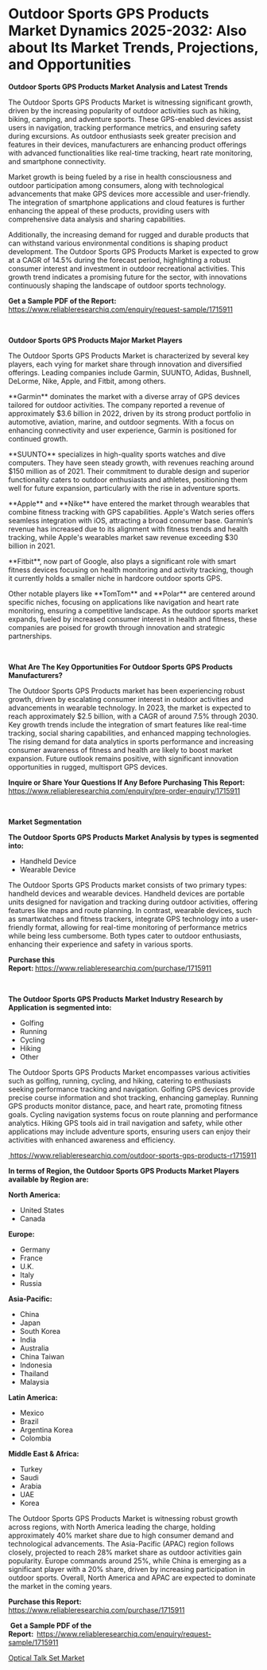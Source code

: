 <p><h1>Outdoor Sports GPS Products Market Dynamics 2025-2032: Also about Its Market Trends, Projections, and Opportunities</h1></p><p><strong>Outdoor Sports GPS Products Market Analysis and Latest Trends</strong></p>
<p><p>The Outdoor Sports GPS Products Market is witnessing significant growth, driven by the increasing popularity of outdoor activities such as hiking, biking, camping, and adventure sports. These GPS-enabled devices assist users in navigation, tracking performance metrics, and ensuring safety during excursions. As outdoor enthusiasts seek greater precision and features in their devices, manufacturers are enhancing product offerings with advanced functionalities like real-time tracking, heart rate monitoring, and smartphone connectivity.</p><p>Market growth is being fueled by a rise in health consciousness and outdoor participation among consumers, along with technological advancements that make GPS devices more accessible and user-friendly. The integration of smartphone applications and cloud features is further enhancing the appeal of these products, providing users with comprehensive data analysis and sharing capabilities.</p><p>Additionally, the increasing demand for rugged and durable products that can withstand various environmental conditions is shaping product development. The Outdoor Sports GPS Products Market is expected to grow at a CAGR of 14.5% during the forecast period, highlighting a robust consumer interest and investment in outdoor recreational activities. This growth trend indicates a promising future for the sector, with innovations continuously shaping the landscape of outdoor sports technology.</p></p>
<p><strong>Get a Sample PDF of the Report:&nbsp;</strong> <a href="https://www.reliableresearchiq.com/enquiry/request-sample/1715911?utm_campaign=3180&utm_medium=2&utm_source=Github&utm_content=ia&utm_term=28032025&utm_id=outdoor-sports-gps-products">https://www.reliableresearchiq.com/enquiry/request-sample/1715911</a></p>
<p>&nbsp;</p>
<p><strong>Outdoor Sports GPS Products Major Market Players</strong></p>
<p><p>The Outdoor Sports GPS Products Market is characterized by several key players, each vying for market share through innovation and diversified offerings. Leading companies include Garmin, SUUNTO, Adidas, Bushnell, DeLorme, Nike, Apple, and Fitbit, among others.</p><p>**Garmin** dominates the market with a diverse array of GPS devices tailored for outdoor activities. The company reported a revenue of approximately $3.6 billion in 2022, driven by its strong product portfolio in automotive, aviation, marine, and outdoor segments. With a focus on enhancing connectivity and user experience, Garmin is positioned for continued growth.</p><p>**SUUNTO** specializes in high-quality sports watches and dive computers. They have seen steady growth, with revenues reaching around $150 million as of 2021. Their commitment to durable design and superior functionality caters to outdoor enthusiasts and athletes, positioning them well for future expansion, particularly with the rise in adventure sports.</p><p>**Apple** and **Nike** have entered the market through wearables that combine fitness tracking with GPS capabilities. Apple's Watch series offers seamless integration with iOS, attracting a broad consumer base. Garmin’s revenue has increased due to its alignment with fitness trends and health tracking, while Apple's wearables market saw revenue exceeding $30 billion in 2021.</p><p>**Fitbit**, now part of Google, also plays a significant role with smart fitness devices focusing on health monitoring and activity tracking, though it currently holds a smaller niche in hardcore outdoor sports GPS. </p><p>Other notable players like **TomTom** and **Polar** are centered around specific niches, focusing on applications like navigation and heart rate monitoring, ensuring a competitive landscape. As the outdoor sports market expands, fueled by increased consumer interest in health and fitness, these companies are poised for growth through innovation and strategic partnerships.</p></p>
<p>&nbsp;</p>
<p><strong>What Are The Key Opportunities For Outdoor Sports GPS Products Manufacturers?</strong></p>
<p><p>The Outdoor Sports GPS Products market has been experiencing robust growth, driven by escalating consumer interest in outdoor activities and advancements in wearable technology. In 2023, the market is expected to reach approximately $2.5 billion, with a CAGR of around 7.5% through 2030. Key growth trends include the integration of smart features like real-time tracking, social sharing capabilities, and enhanced mapping technologies. The rising demand for data analytics in sports performance and increasing consumer awareness of fitness and health are likely to boost market expansion. Future outlook remains positive, with significant innovation opportunities in rugged, multisport GPS devices.</p></p>
<p><strong>Inquire or Share Your Questions If Any Before Purchasing This Report:</strong> <a href="https://www.reliableresearchiq.com/enquiry/pre-order-enquiry/1715911?utm_campaign=3180&utm_medium=2&utm_source=Github&utm_content=ia&utm_term=28032025&utm_id=outdoor-sports-gps-products">https://www.reliableresearchiq.com/enquiry/pre-order-enquiry/1715911</a></p>
<p>&nbsp;</p>
<p><strong>Market Segmentation</strong></p>
<p><strong>The Outdoor Sports GPS Products Market Analysis by types is segmented into:</strong></p>
<p><ul><li>Handheld Device</li><li>Wearable Device</li></ul></p>
<p><p>The Outdoor Sports GPS Products market consists of two primary types: handheld devices and wearable devices. Handheld devices are portable units designed for navigation and tracking during outdoor activities, offering features like maps and route planning. In contrast, wearable devices, such as smartwatches and fitness trackers, integrate GPS technology into a user-friendly format, allowing for real-time monitoring of performance metrics while being less cumbersome. Both types cater to outdoor enthusiasts, enhancing their experience and safety in various sports.</p></p>
<p><strong>Purchase this Report:&nbsp;</strong><a href="https://www.reliableresearchiq.com/purchase/1715911?utm_campaign=3180&utm_medium=2&utm_source=Github&utm_content=ia&utm_term=28032025&utm_id=outdoor-sports-gps-products">https://www.reliableresearchiq.com/purchase/1715911</a></p>
<p>&nbsp;</p>
<p><strong>The Outdoor Sports GPS Products Market Industry Research by Application is segmented into:</strong></p>
<p><ul><li>Golfing</li><li>Running</li><li>Cycling</li><li>Hiking</li><li>Other</li></ul></p>
<p><p>The Outdoor Sports GPS Products Market encompasses various activities such as golfing, running, cycling, and hiking, catering to enthusiasts seeking performance tracking and navigation. Golfing GPS devices provide precise course information and shot tracking, enhancing gameplay. Running GPS products monitor distance, pace, and heart rate, promoting fitness goals. Cycling navigation systems focus on route planning and performance analytics. Hiking GPS tools aid in trail navigation and safety, while other applications may include adventure sports, ensuring users can enjoy their activities with enhanced awareness and efficiency.</p></p>
<p><a href="https://www.reliableresearchiq.com/outdoor-sports-gps-products-r1715911?utm_campaign=3180&utm_medium=2&utm_source=Github&utm_content=ia&utm_term=28032025&utm_id=outdoor-sports-gps-products">&nbsp;https://www.reliableresearchiq.com/outdoor-sports-gps-products-r1715911</a></p>
<p><strong>In terms of Region, the Outdoor Sports GPS Products Market Players available by Region are:</strong></p>
<p>
    <p> <strong> North America: </strong>
        <ul>
            <li>United States</li>
            <li>Canada</li>
        </ul>
        </p> 
    <p> <strong> Europe: </strong>
        <ul>
            <li>Germany</li>
            <li>France</li>
            <li>U.K.</li>
            <li>Italy</li>
            <li>Russia</li>
        </ul>
        </p> 
    <p> <strong> Asia-Pacific: </strong>
        <ul>
            <li>China</li>
            <li>Japan</li>
            <li>South Korea</li>
            <li>India</li>
            <li>Australia</li>
            <li>China Taiwan</li>
            <li>Indonesia</li>
            <li>Thailand</li>
            <li>Malaysia</li>
        </ul>
        </p> 
    <p> <strong> Latin America: </strong>
        <ul>
            <li>Mexico</li>
            <li>Brazil</li>
            <li>Argentina Korea</li>
            <li>Colombia</li>
        </ul>
        </p> 
    <p> <strong> Middle East & Africa: </strong>
        <ul>
            <li>Turkey</li>
            <li>Saudi</li>
            <li>Arabia</li>
            <li>UAE</li>
            <li>Korea</li>
        </ul>
    </p>
    </p>
<p><p>The Outdoor Sports GPS Products Market is witnessing robust growth across regions, with North America leading the charge, holding approximately 40% market share due to high consumer demand and technological advancements. The Asia-Pacific (APAC) region follows closely, projected to reach 28% market share as outdoor activities gain popularity. Europe commands around 25%, while China is emerging as a significant player with a 20% share, driven by increasing participation in outdoor sports. Overall, North America and APAC are expected to dominate the market in the coming years.</p></p>
<p><strong>Purchase this Report: </strong><a href="https://www.reliableresearchiq.com/purchase/1715911?utm_campaign=3180&utm_medium=2&utm_source=Github&utm_content=ia&utm_term=28032025&utm_id=outdoor-sports-gps-products">https://www.reliableresearchiq.com/purchase/1715911</a></p>
<p>&nbsp;<strong>Get a Sample PDF of the Report:&nbsp;&nbsp;</strong><a href="https://www.reliableresearchiq.com/enquiry/request-sample/1715911?utm_campaign=3180&utm_medium=2&utm_source=Github&utm_content=ia&utm_term=28032025&utm_id=outdoor-sports-gps-products">https://www.reliableresearchiq.com/enquiry/request-sample/1715911</a></p>
<p><strong></strong></p>
<p><p><a href="https://github.com/sapsaidamary/Market-Research-Report-List-1/blob/main/optical-talk-set-market.md?utm_campaign=3180&utm_medium=2&utm_source=Github&utm_content=ia&utm_term=28032025&utm_id=outdoor-sports-gps-products">Optical Talk Set Market</a></p></p>